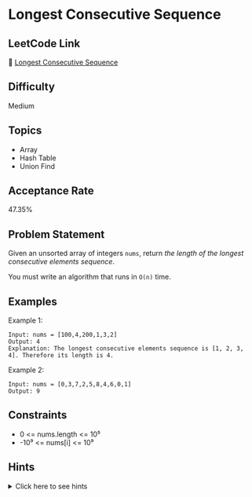 # Longest Consecutive Sequence

## LeetCode Link
🔗 [Longest Consecutive Sequence](https://leetcode.com/problems/longest-consecutive-sequence)

## Difficulty
Medium

## Topics
- Array
- Hash Table
- Union Find

## Acceptance Rate
47.35%

## Problem Statement
Given an unsorted array of integers `nums`, return *the length of the longest consecutive elements sequence*.

You must write an algorithm that runs in `O(n)` time.

## Examples
Example 1:
```
Input: nums = [100,4,200,1,3,2]
Output: 4
Explanation: The longest consecutive elements sequence is [1, 2, 3, 4]. Therefore its length is 4.
```

Example 2:
```
Input: nums = [0,3,7,2,5,8,4,6,0,1]
Output: 9
```

## Constraints
- 0 <= nums.length <= 10⁵
- -10⁹ <= nums[i] <= 10⁹

## Hints
<details>
<summary>Click here to see hints</summary>

1. Think about how you can determine if a number is the start of a sequence
2. For each number, would you need to check if it has a left neighbor?
3. Use a HashSet for O(1) lookups
4. Only start counting sequence length from numbers that have no left neighbor

</details>
